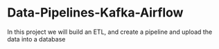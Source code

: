 # Data-Pipelines-Kafka-Airflow
In this project we will build an ETL,  and create a pipeline and upload the data into a database
